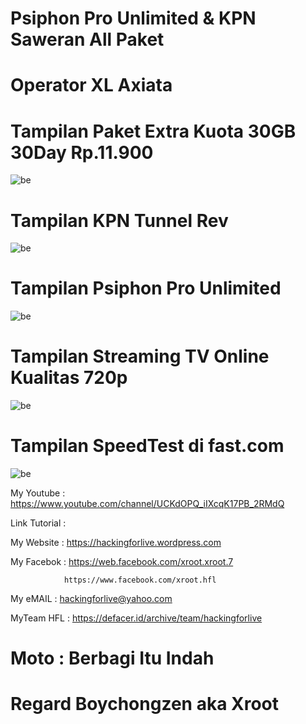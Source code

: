 # Psiphon Pro Unlimited & KPN Saweran All Paket


# Operator XL Axiata

# Tampilan Paket Extra Kuota 30GB 30Day Rp.11.900
![be](https://raw.githubusercontent.com/boychongzen18/XLSawer-KPN-Popon-AllPaket-Android/master/PAKET.png)
# Tampilan KPN Tunnel Rev
![be](https://raw.githubusercontent.com/boychongzen18/XLSawer-KPN-Popon-AllPaket-Android/master/KPN.png)
# Tampilan Psiphon Pro Unlimited
![be](https://raw.githubusercontent.com/boychongzen18/XLSawer-KPN-Popon-AllPaket-Android/master/POPON.png)
# Tampilan Streaming TV Online Kualitas 720p 
![be](https://raw.githubusercontent.com/boychongzen18/XLSawer-KPN-Popon-AllPaket-Android/master/TV.png)
# Tampilan SpeedTest di fast.com 
![be](https://raw.githubusercontent.com/boychongzen18/XLSawer-KPN-Popon-AllPaket-Android/master/METERSPEED.png)

My Youtube    : https://www.youtube.com/channel/UCKdOPQ_iIXcqK17PB_2RMdQ

Link Tutorial : 


My Website    : https://hackingforlive.wordpress.com

My Facebok    : https://web.facebook.com/xroot.xroot.7

                https://www.facebook.com/xroot.hfl

My eMAIL      : hackingforlive@yahoo.com

MyTeam HFL    : https://defacer.id/archive/team/hackingforlive

# Moto : Berbagi Itu Indah

# Regard Boychongzen aka Xroot
